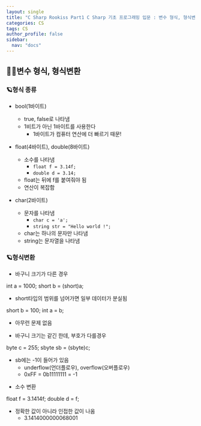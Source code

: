 ```yaml
---
layout: single
title: "C Sharp Rookiss Part1 C Sharp 기초 프로그래밍 입문 : 변수 형식, 형식변환"
categories: CS
tags: CS
author_profile: false
sidebar:
  nav: "docs"
---
```



## 🙇‍♀️변수 형식, 형식변환


### 🪐형식 종류

* bool(1바이트)
  * true, false로 나타냄
  * 1비트가 아닌 1바이트를 사용한다
    * 1바이트가 컴퓨터 연산에 더 빠르기 때문!

* float(4바이트), double(8바이트)
  * 소수를 나타냄
    * `float f = 3.14f;`
    * `double d = 3.14;`
  * float는 뒤에 f를 붙여줘야 됨
  * 연산이 복잡함

* char(2바이트)
  * 문자를 나타냄
    * `char c = 'a';`
    * `string str = "Hello world !";`
  * char는 하나의 문자만 나타냄
  * string는 문자열을 나타냄

### 🪐형식변환


* 바구니 크기가 다른 경우


int a = 1000;
short b = (short)a;

- short타입의 범위를 넘어가면 일부 데이터가 분실됨


short b = 100;
int a = b;

- 아무런 문제 없음


* 바구니 크기는 같긴 한데, 부호가 다를경우


byte c = 255;
sbyte sb = (sbyte)c;

- sb에는 -1이 들어가 있음
  - underflow(언더플로우), overflow(오버플로우)
  - 0xFF = 0b11111111 = -1


* 소수 변환


float f = 3.1414f;
double d = f;
- 정확한 값이 아니라 인접한 값이 나옴
  - 3.1414000000068001











